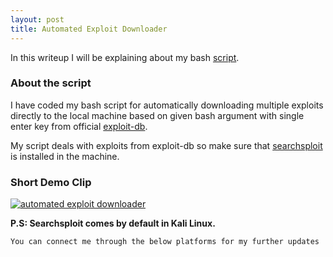```yaml
---
layout: post
title: Automated Exploit Downloader
---
```

In this writeup I will be explaining about my bash [script](https://github.com/v1llur1/automated-exploit-downloader).

### About the script

I have coded my bash script for automatically downloading multiple exploits directly to the local machine based on given bash argument with single enter key from official [exploit-db](https://exploit-db.com).

My script deals with exploits from exploit-db so make sure that [searchsploit](https://github.com/offensive-security/exploitdb) is installed in the machine.

### Short Demo Clip

[![automated exploit downloader](http://img.youtube.com/vi/3tg7W1Sg9_Y/0.jpg)](http://www.youtube.com/watch?v=3tg7W1Sg9_Y "click to watch")

**P.S: Searchsploit comes by default in Kali Linux.**

`You can connect me through the below platforms for my further updates`
